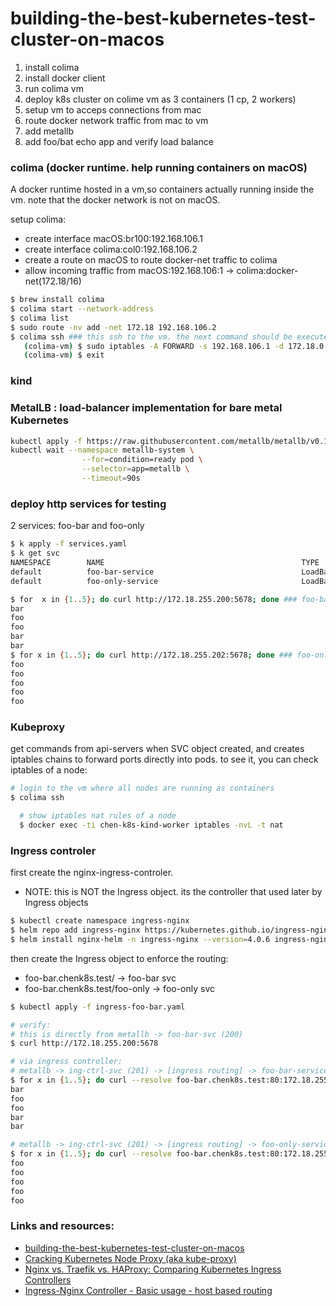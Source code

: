 # building-the-best-kubernetes-test-cluster-on-macos


1. install colima
2. install docker client
3. run colima vm
4. deploy k8s cluster on colime vm as 3 containers (1 cp, 2 workers)
5. setup vm to acceps connections from mac
6. route docker network traffic from mac to vm
7. add metallb
8. add foo/bat echo app and verify load balance

### colima (docker runtime. help running containers on macOS)
A docker runtime hosted in a vm,so containers actually running inside the vm.
note that the docker network is not on macOS.

setup colima:
  - create interface macOS:br100:192.168.106.1
  - create interface colima:col0:192.168.106.2 
  - create a route on macOS to route docker-net traffic to colima
  - allow incoming traffic from macOS:192.168.106:1 -> colima:docker-net(172.18/16)
```bash
$ brew install colima
$ colima start --network-address
$ colima list
$ sudo route -nv add -net 172.18 192.168.106.2
$ colima ssh ### this ssh to the vm. the next command should be executed inside the vm
   (colima-vm) $ sudo iptables -A FORWARD -s 192.168.106.1 -d 172.18.0.0/16 -i col0 -o br-3ca3442bb072 -p tcp -j ACCEPT
   (colima-vm) $ exit
```
### kind




### MetalLB : load-balancer implementation for bare metal Kubernetes

```bash
kubectl apply -f https://raw.githubusercontent.com/metallb/metallb/v0.13.9/config/manifests/metallb-native.yaml
kubectl wait --namespace metallb-system \
                --for=condition=ready pod \
                --selector=app=metallb \
                --timeout=90s
```
### deploy http services for testing
2 services: foo-bar and foo-only

```bash
$ k apply -f services.yaml
$ k get svc
NAMESPACE        NAME                                            TYPE           CLUSTER-IP      EXTERNAL-IP      PORT(S)                      AGE
default          foo-bar-service                                 LoadBalancer   10.76.144.220   172.18.255.200   5678:32611/TCP               18h
default          foo-only-service                                LoadBalancer   10.76.149.240   172.18.255.202   5678:30506/TCP               72s

$ for  x in {1..5}; do curl http://172.18.255.200:5678; done ### foo-bar
bar
foo
foo
bar
bar
$ for x in {1..5}; do curl http://172.18.255.202:5678; done ### foo-only
foo
foo
foo
foo
foo

```




### Kubeproxy
get commands from api-servers when SVC object created, and creates iptables chains to forward ports directly into pods.
to see it, you can check iptables of a node:

```bash
# login to the vm where all nodes are running as containers
$ colima ssh

  # show iptables nat rules of a node
  $ docker exec -ti chen-k8s-kind-worker iptables -nvL -t nat
```

### Ingress controler

first create the nginx-ingress-controler.
* NOTE: this is NOT the Ingress object. its the controller that used later by Ingress objects
```bash
$ kubectl create namespace ingress-nginx
$ helm repo add ingress-nginx https://kubernetes.github.io/ingress-nginx
$ helm install nginx-helm -n ingress-nginx --version=4.0.6 ingress-nginx/ingress-nginx

```
then create the Ingress object to enforce the routing:
 * foo-bar.chenk8s.test/          ->  foo-bar svc
 * foo-bar.chenk8s.test/foo-only  ->  foo-only svc

```bash
$ kubectl apply -f ingress-foo-bar.yaml 

# verify:
# this is directly from metallb -> foo-bar-svc (200)
$ curl http://172.18.255.200:5678

# via ingress controller: 
# metallb -> ing-ctrl-svc (201) -> [ingress routing] -> foo-bar-service
$ for x in {1..5}; do curl --resolve foo-bar.chenk8s.test:80:172.18.255.201 http://foo-bar.chenk8s.test; done
bar
foo
foo
bar
bar

# metallb -> ing-ctrl-svc (201) -> [ingress routing] -> foo-only-service
$ for x in {1..5}; do curl --resolve foo-bar.chenk8s.test:80:172.18.255.201 http://foo-bar.chenk8s.test/foo-only; done   
foo
foo
foo
foo
foo


```









### Links and resources:
* [building-the-best-kubernetes-test-cluster-on-macos](https://opencredo.com/blogs/building-the-best-kubernetes-test-cluster-on-macos/)
* [Cracking Kubernetes Node Proxy (aka kube-proxy)](https://arthurchiao.art/blog/cracking-k8s-node-proxy/)
* [Nginx vs. Traefik vs. HAProxy: Comparing Kubernetes Ingress Controllers](https://loft.sh/blog/nginx-vs-traefik-vs-haproxy-comparing-kubernetes-ingress-controllers/)
* [Ingress-Nginx Controller - Basic usage - host based routing](https://kubernetes.github.io/ingress-nginx/user-guide/basic-usage/)

